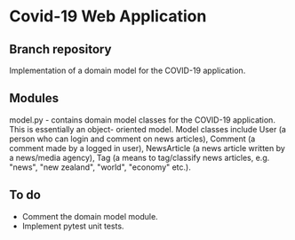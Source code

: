 # Covid-19 Web Application

Branch repository
-----------------
Implementation of a domain model for the COVID-19 application.

Modules
-------
model.py - contains domain model classes for the COVID-19 application. This is essentially an object-
oriented model. Model classes include User (a person who can login and comment on news articles), 
Comment (a comment made by a logged in user), NewsArticle (a news article written by a news/media 
agency), Tag (a means to tag/classify news articles, e.g. "news", "new zealand", "world", "economy" 
etc.).

To do
-----
- Comment the domain model module.
- Implement pytest unit tests.